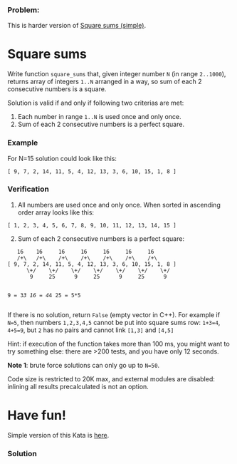 ### Problem:
<p>This is harder version of <a href="/kata/square-sums-simple" target="_blank">Square sums (simple)</a>.</p>
<h1 id="square-sums">Square sums</h1>
<p>Write function <code>square_sums</code> that, given integer number <code>N</code> (in range <code>2..1000</code>), returns array of integers <code>1..N</code> arranged in a way, so sum of each 2 consecutive numbers is a square.</p>
<p>Solution is valid if and only if following two criterias are met:</p>
<ol>
<li>Each number in range <code>1..N</code> is used once and only once.</li>
<li>Sum of each 2 consecutive numbers is a perfect square.</li>
</ol>
<h3 id="example">Example</h3>
<p>For N=15 solution could look like this:</p>
<p><code>[ 9, 7, 2, 14, 11, 5, 4, 12, 13, 3, 6, 10, 15, 1, 8 ]</code></p>
<h3 id="verification">Verification</h3>
<ol>
<li>All numbers are used once and only once. When sorted in ascending order array looks like this:</li>
</ol>
<p><code>[ 1, 2, 3, 4, 5, 6, 7, 8, 9, 10, 11, 12, 13, 14, 15 ]</code></p>
<ol start="2">
<li>Sum of each 2 consecutive numbers is a perfect square:</li>
</ol>
<pre><code>   16    16     16     16     16     16     16
   /+\   /+\    /+\    /+\    /+\    /+\    /+\
[ 9, 7, 2, 14, 11, 5, 4, 12, 13, 3, 6, 10, 15, 1, 8 ]
      \+/    \+/    \+/    \+/    \+/    \+/    \+/
       9     25      9     25      9     25      9

9 = 3*3
16 = 4*4
25 = 5*5</code></pre><p>If there is no solution, return <code>False</code> (empty vector in C++). For example if <code>N=5</code>, then numbers <code>1,2,3,4,5</code> cannot be put into square sums row: <code>1+3=4</code>, <code>4+5=9</code>, but
<code>2</code> has no pairs and cannot link <code>[1,3]</code> and <code>[4,5]</code></p>
<p>Hint: if execution of the function takes more than 100 ms, you might want to try something else: there are &gt;200 tests, and you have only 12 seconds.</p>
<p><strong>Note 1</strong>: brute force solutions can only go up to <code>N=50</code>.</p>
<p>Code size is restricted to 20K max, and external modules are disabled: inlining all results precalculated is not an option.</p>
<h1 id="have-fun">Have fun!</h1>
<p>Simple version of this Kata is <a href="/kata/square-sums-simple" target="_blank">here</a>.</p>

### Solution
